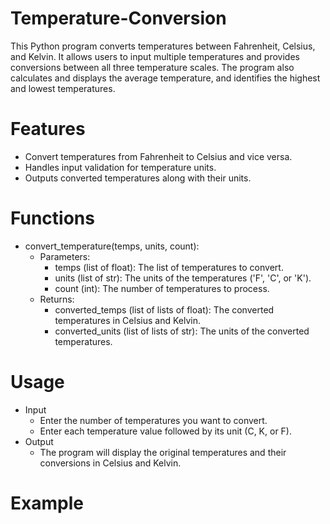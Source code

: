 # Temperature-Conversion 
This Python program converts temperatures between Fahrenheit, Celsius, and Kelvin. It allows users to input multiple temperatures and provides conversions between all three temperature scales. The program also calculates and displays the average temperature, and identifies the highest and lowest temperatures.

# Features
- Convert temperatures from Fahrenheit to Celsius and vice versa.
- Handles input validation for temperature units.
- Outputs converted temperatures along with their units.

# Functions
- convert_temperature(temps, units, count):
  - Parameters:
    - temps (list of float): The list of temperatures to convert.
    - units (list of str): The units of the temperatures ('F', 'C', or 'K').
    - count (int): The number of temperatures to process.
  - Returns:
    - converted_temps (list of lists of float): The converted temperatures in Celsius and Kelvin.
    - converted_units (list of lists of str): The units of the converted temperatures.

# Usage
- Input
  - Enter the number of temperatures you want to convert.
  - Enter each temperature value followed by its unit (C, K, or F).
- Output
  - The program will display the original temperatures and their conversions in Celsius and Kelvin.

# Example

<div align="center">
  <a href="https://mikhad.github.io/wordle/" ><img 